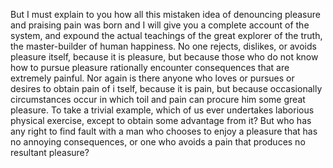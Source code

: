 But I must explain to you how all this mistaken idea of denouncing pleasure and praising pain was born and I will give you a complete account of the system, 
and expound the actual teachings of the great explorer of the truth, the master-builder of human happiness. No one rejects, dislikes, or avoids 
pleasure itself, because it is pleasure, but because those who do not know how 
to pursue pleasure rationally encounter consequences that are extremely painful. 
Nor again is there anyone who loves or pursues or desires to obtain pain of i
tself, because it is pain, but because occasionally circumstances occur in which 
toil and pain can procure him some great pleasure. To take a trivial example, 
which of us ever undertakes laborious physical exercise, except to obtain 
some advantage from it? But who has any right to find fault with a man who 
chooses to enjoy a pleasure that has no annoying consequences, or one who 
avoids a pain that produces no resultant pleasure?